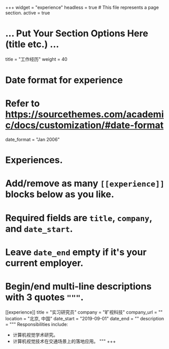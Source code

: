 +++
widget = "experience"
headless = true  # This file represents a page section.
active = true
# ... Put Your Section Options Here (title etc.) ...
title = "工作经历"
weight = 40
# Date format for experience
#   Refer to https://sourcethemes.com/academic/docs/customization/#date-format
date_format = "Jan 2006"

# Experiences.
#   Add/remove as many `[[experience]]` blocks below as you like.
#   Required fields are `title`, `company`, and `date_start`.
#   Leave `date_end` empty if it's your current employer.
#   Begin/end multi-line descriptions with 3 quotes `"""`.
[[experience]]
  title = "实习研究员"
  company = "旷视科技"
  company_url = ""
  location = "北京, 中国"
  date_start = "2019-09-01"
  date_end = ""
  description = """
  Responsibilities include:
  
  * 计算机视觉学术研究。
  * 计算机视觉技术在交通场景上的落地应用。
  """
+++
